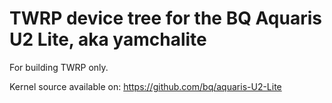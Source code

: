 TWRP device tree for the BQ Aquaris U2 Lite, aka yamchalite
========================================================

For building TWRP only.

Kernel source available on: https://github.com/bq/aquaris-U2-Lite
